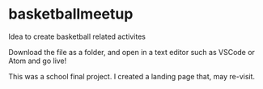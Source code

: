 # basketballmeetup
Idea to create basketball related activites 

Download the file as a  folder, and open in a text editor such as VSCode or Atom and go live!

This was a school final project. I created a landing page that, may re-visit.
